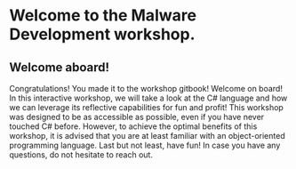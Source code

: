 # Welcome to the Malware Development workshop.

## Welcome aboard!

Congratulations! You made it to the workshop gitbook! Welcome on board!
In this interactive workshop, we will take a look at the C# language and how we can leverage its reflective capabilities for fun and profit! 
&#x20;
This workshop was designed to be as accessible as possible, even if you have never touched C# before. However, to achieve the optimal benefits of this workshop, it is advised that you are at least familiar with an object-oriented programming language.
&#x20;
Last but not least, have fun! In case you have any questions, do not hesitate to reach out.&#x20;
